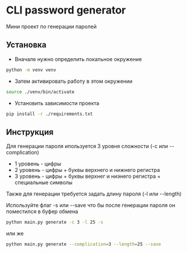 # CLI password generator
Мини проект по генерации паролей

## Установка


- Вначале нужно определить локальное окружение
```bash
python -m venv venv
```

- Затем активировать работу в этом окружении

```bash
source ./venv/bin/activate
```

- Установить зависимости проекта
```bash
pip install -r ./requirements.txt
```

## Инструкция
Для генерации пароля ипользуется 3 уровня сложности (-c или --complication)
- 1 уровень - цифры
- 2 уровень - цифры + буквы верхнего и нижнего регистра
- 3 уровень - цифры + буквы верхнег и ниэнего регистра + специальные символы

Также для генерации требуется задать длину пароля (-l или --length)

Используйте флаг -s или --save что бы после генерации пароля он поместился в буфер обмена


```bash
python main.py generate -c 3 -l 25 -s
```

или же 

```bash
python main.py generate --complication=3 --length=25 --save
```